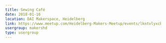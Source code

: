 ```yaml
---
title: Sewing Café
date: 2018-01-16
location: DAI Makerspace, Heidelberg
link: https://www.meetup.com/Heidelberg-Makers-Meetup/events/lkntvlyxcbvb/
usergroup: makershd
type: usergroup
---
```

